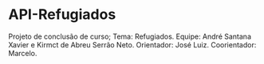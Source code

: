 # API-Refugiados
Projeto de conclusão de curso; Tema: Refugiados.
Equipe: André Santana Xavier e Kirmct de Abreu Serrão Neto.
Orientador: José Luiz.
Coorientador: Marcelo.
